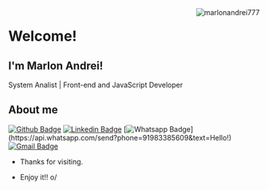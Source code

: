 <img align="right" src="https://github-readme-stats.vercel.app/api?username=marlonandrei777&show_icons=true&bg_color=181818&title_color=FAFAFA&text_color=f5f5f5&icon_color=388afc" alt="marlonandrei777"/> 
 
# Welcome!
 
## I'm Marlon Andrei!
 
System Analist | Front-end and JavaScript Developer
 
 
## About me 
[![Github Badge](https://img.shields.io/badge/-Github-000?style=flat-square&logo=Github&logoColor=white&link=https://github.com/marlonandrei777)](https://github.com/marlonandrei777)
[![Linkedin Badge](https://img.shields.io/badge/-LinkedIn-blue?style=flat-square&logo=Linkedin&logoColor=white&link=https://www.linkedin.com/in/marlon-sena-3ab8781b6/)](https://www.linkedin.com/in/marlon-sena-3ab8781b6/)
[![Whatsapp Badge](https://img.shields.io/badge/-Whatsapp-4CA143?style=flat-square&labelColor=4CA143&logo=whatsapp&logoColor=white&link=https://api.whatsapp.com/send?phone=91983385609&text=Hello!)](https://api.whatsapp.com/send?phone=91983385609&text=Hello!)
[![Gmail Badge](https://img.shields.io/badge/-Gmail-c14438?style=flat-square&logo=Gmail&logoColor=white&link=mailto:marlon-master@hotmail.com)](mailto:marlon-master@hotmail.com)
 
- Thanks for visiting. 
 
- Enjoy it!! o/
